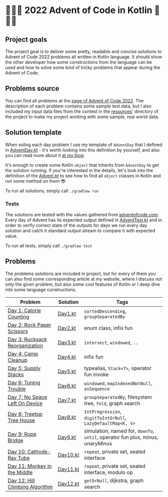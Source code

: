 # 🎄🎁🎅 2022 Advent of Code in Kotlin 🎅🎁🎄

## Project goals

The project goal is to deliver some pretty, readable and concise solutions to Advent of Code 2022 problems all written
in Kotlin language. It should show the other developer how some constructions from the language can be used and how to
solve some kind of tricky problems that appear during the Advent of Code.

## Problems source

You can find all problems at the [page of Advent of Code 2022](https://adventofcode.com/2022). The description of each
problem contains some sample test data, but I also included my input data files from the contest in
the [resources'](./src/main/resources/input) directory of the project to make my project working with some sample, real
world data.

## Solution template

When soling each day problem I use my template of `AdventDay` that I defined
in [AdventDay.kt](./src/main/kotlin/AdventDay.kt) - it's worth looking into this definition by yourself, and also you
can read more about it [at my blog](https://kotlin-dev.ml/post/advent-of-code-2020-0/).

It's enough to create some Kotlin `object` that inherits from `AdventDay` to get the solution running. If you're
interested in the details, let's look into the definition of the [Advent.kt](./src/main/kotlin/Advent.kt)
to see how to find all `object` classes in Kotlin and run some method on them 😎.

To run all solutions, simply call `./gradlew run`

### Tests

The solutions are tested with the values gathered from [adventofcode.com](https://adventofcode.com/2022). Every day of
Advent has its expected output defined in [AdventTest.kt](./src/test/kotlin/AdventTest.kt) and in order to
verify correct state of the outputs for days we run every day solution and catch it standard output stream
to compare it with expected value.

To run all tests, simply call `./gradlew test`

## Problems

The problems solutions are included in project, but for every of them you can also find some corresponding article at my
website, where I discuss not only the given problem, but also some cool features of Kotlin or I deep dive into some
language constructions.

| Problem                                                                 | Solution                               | Tags                                                                           |
|-------------------------------------------------------------------------|----------------------------------------|--------------------------------------------------------------------------------|
| [Day 1: Calorie Counting](https://adventofcode.com/2022/day/1)          | [Day1.kt](./src/main/kotlin/Day1.kt)   | `sortedDescending`, `groupSeparatedBy`                                         |
| [Day 2: Rock Paper Scissors](https://adventofcode.com/2022/day/2)       | [Day2.kt](./src/main/kotlin/Day2.kt)   | enum class, infix fun                                                          |
| [Day 3: Rucksack Reorganization](https://adventofcode.com/2022/day/3)   | [Day3.kt](./src/main/kotlin/Day3.kt)   | `intersect`, `windowed`, `..`                                                  |
| [Day 4: Camp Cleanup](https://adventofcode.com/2022/day/4)              | [Day4.kt](./src/main/kotlin/Day4.kt)   | infix fun                                                                      |
| [Day 5: Supply Stacks](https://adventofcode.com/2022/day/5)             | [Day5.kt](./src/main/kotlin/Day5.kt)   | typealias, `Stack<T>`, operator fun invoke                                     |
| [Day 6: Tuning Trouble](https://adventofcode.com/2022/day/6)            | [Day6.kt](./src/main/kotlin/Day6.kt)   | `windowed`, `mapIndexedNotNull`, `asSequence`                                  |
| [Day 7: No Space Left On Device](https://adventofcode.com/2022/day/7)   | [Day7.kt](./src/main/kotlin/Day7.kt)   | `groupSeparatedBy`, filesystem tree, `fold`, graph search                      |
| [Day 8: Treetop Tree House](https://adventofcode.com/2022/day/8)        | [Day8.kt](./src/main/kotlin/Day8.kt)   | `IntProgression`, `digitToIntOrNull`, `LazyDefaultMap<K, V>`                   |
| [Day 9: Rope Bridge](https://adventofcode.com/2022/day/9)               | [Day9.kt](./src/main/kotlin/Day9.kt)   | simulation, named for, `downTo`, `until`, operator fun plus, minus, unaryMinus |
| [Day 10: Cathode-Ray Tube](https://adventofcode.com/2022/day/10)        | [Day10.kt](./src/main/kotlin/Day10.kt) | `repeat`, private set, sealed interface                                        |
| [Day 11: Monkey in the Middle](https://adventofcode.com/2022/day/11)    | [Day11.kt](./src/main/kotlin/Day11.kt) | `repeat`, private set, sealed interface, modulo op                             |
| [Day 12: Hill Climbing Algorithm](https://adventofcode.com/2022/day/12) | [Day12.kt](./src/main/kotlin/Day12.kt) | `getOrNull`, dijkstra, graph search                                            |
